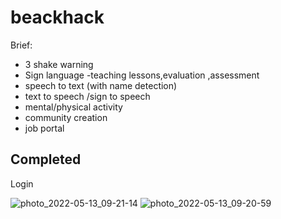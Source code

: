# beackhack


Brief:
  * 3 shake warning
  * Sign language -teaching lessons,evaluation ,assessment
  * speech to text (with name detection)
  * text to speech /sign to speech
  * mental/physical activity
  * community creation
  * job portal


<h2>Completed </h2>
Login


![photo_2022-05-13_09-21-14](https://user-images.githubusercontent.com/60638195/168207876-9494793f-19d7-44d2-893e-16437dc2ca81.jpg)
![photo_2022-05-13_09-20-59](https://user-images.githubusercontent.com/60638195/168207866-8388655f-1e7d-41de-a352-9b68d9a6b2bb.jpg)

